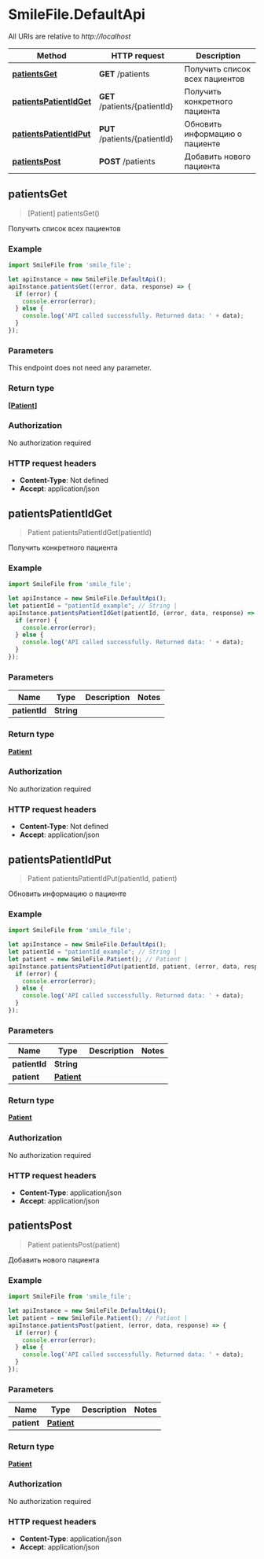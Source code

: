 # SmileFile.DefaultApi

All URIs are relative to *http://localhost*

Method | HTTP request | Description
------------- | ------------- | -------------
[**patientsGet**](DefaultApi.md#patientsGet) | **GET** /patients | Получить список всех пациентов
[**patientsPatientIdGet**](DefaultApi.md#patientsPatientIdGet) | **GET** /patients/{patientId} | Получить конкретного пациента
[**patientsPatientIdPut**](DefaultApi.md#patientsPatientIdPut) | **PUT** /patients/{patientId} | Обновить информацию о пациенте
[**patientsPost**](DefaultApi.md#patientsPost) | **POST** /patients | Добавить нового пациента



## patientsGet

> [Patient] patientsGet()

Получить список всех пациентов

### Example

```javascript
import SmileFile from 'smile_file';

let apiInstance = new SmileFile.DefaultApi();
apiInstance.patientsGet((error, data, response) => {
  if (error) {
    console.error(error);
  } else {
    console.log('API called successfully. Returned data: ' + data);
  }
});
```

### Parameters

This endpoint does not need any parameter.

### Return type

[**[Patient]**](Patient.md)

### Authorization

No authorization required

### HTTP request headers

- **Content-Type**: Not defined
- **Accept**: application/json


## patientsPatientIdGet

> Patient patientsPatientIdGet(patientId)

Получить конкретного пациента

### Example

```javascript
import SmileFile from 'smile_file';

let apiInstance = new SmileFile.DefaultApi();
let patientId = "patientId_example"; // String | 
apiInstance.patientsPatientIdGet(patientId, (error, data, response) => {
  if (error) {
    console.error(error);
  } else {
    console.log('API called successfully. Returned data: ' + data);
  }
});
```

### Parameters


Name | Type | Description  | Notes
------------- | ------------- | ------------- | -------------
 **patientId** | **String**|  | 

### Return type

[**Patient**](Patient.md)

### Authorization

No authorization required

### HTTP request headers

- **Content-Type**: Not defined
- **Accept**: application/json


## patientsPatientIdPut

> Patient patientsPatientIdPut(patientId, patient)

Обновить информацию о пациенте

### Example

```javascript
import SmileFile from 'smile_file';

let apiInstance = new SmileFile.DefaultApi();
let patientId = "patientId_example"; // String | 
let patient = new SmileFile.Patient(); // Patient | 
apiInstance.patientsPatientIdPut(patientId, patient, (error, data, response) => {
  if (error) {
    console.error(error);
  } else {
    console.log('API called successfully. Returned data: ' + data);
  }
});
```

### Parameters


Name | Type | Description  | Notes
------------- | ------------- | ------------- | -------------
 **patientId** | **String**|  | 
 **patient** | [**Patient**](Patient.md)|  | 

### Return type

[**Patient**](Patient.md)

### Authorization

No authorization required

### HTTP request headers

- **Content-Type**: application/json
- **Accept**: application/json


## patientsPost

> Patient patientsPost(patient)

Добавить нового пациента

### Example

```javascript
import SmileFile from 'smile_file';

let apiInstance = new SmileFile.DefaultApi();
let patient = new SmileFile.Patient(); // Patient | 
apiInstance.patientsPost(patient, (error, data, response) => {
  if (error) {
    console.error(error);
  } else {
    console.log('API called successfully. Returned data: ' + data);
  }
});
```

### Parameters


Name | Type | Description  | Notes
------------- | ------------- | ------------- | -------------
 **patient** | [**Patient**](Patient.md)|  | 

### Return type

[**Patient**](Patient.md)

### Authorization

No authorization required

### HTTP request headers

- **Content-Type**: application/json
- **Accept**: application/json

